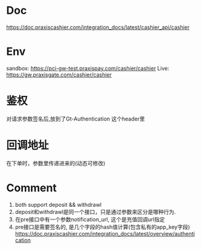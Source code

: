 Doc
==============
https://doc.praxiscashier.com/integration_docs/latest/cashier_api/cashier


Env
==============
sandbox: https://pci-gw-test.praxispay.com/cashier/cashier
Live: https://gw.praxisgate.com/cashier/cashier


鉴权
==============
对请求参数签名后,放到了Gt-Authentication 这个header里


回调地址
==============
在下单时，参数里传递进来的(动态可修改)


Comment
===============
1. both support deposit && withdrawl
2. deposit和withdrawl是同一个接口，只是通过参数来区分是哪种行为.
3. 在pre接口中有一个参数notification_url, 这个是充值回调url指定
4. pre接口是需要签名的, 是几个字段的hash值计算(包含私有的app_key字段) https://doc.praxiscashier.com/integration_docs/latest/overview/authentication 